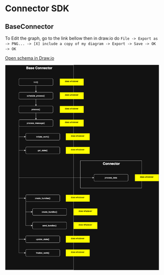 # Connector SDK

## BaseConnector

To Edit the graph, go to the link bellow then in draw.io do `File -> Export as -> PNG... -> [X] include a copy of my diagram -> Export -> Save -> OK -> OK`

[Open schema in Draw.io](https://app.diagrams.net/#HPowlinett%2Fconnectors%2Ffeat%252Fadd-base-external-import%2Fshared%2Fconnectors_sdk%2Fgraph_base_connector.drawio)

![BaseConnector Diagram](./graph_base_connector.drawio.png)
